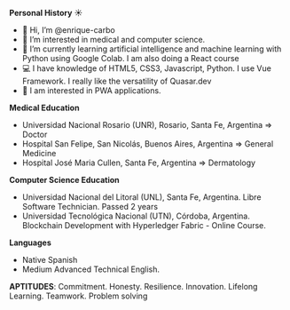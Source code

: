 **Personal History** :sunny:

- 👋 Hi, I’m @enrique-carbo
- 👀 I’m interested in medical and computer science.
- 🌱 I’m currently learning artificial intelligence and machine learning with Python using Google Colab. I am also doing a React course
- :computer: I have knowledge of HTML5, CSS3, Javascript, Python. I use Vue Framework. I really like the versatility of Quasar.dev
- :iphone: I am interested in PWA applications.

**Medical Education**

- Universidad Nacional Rosario (UNR), Rosario, Santa Fe, Argentina => Doctor
- Hospital San Felipe, San Nicolás, Buenos Aires, Argentina => General Medicine
- Hospital José Maria Cullen, Santa Fe, Argentina => Dermatology

**Computer Science Education**

- Universidad Nacional del Litoral (UNL), Santa Fe, Argentina. Libre Software Technician. Passed 2 years
- Universidad Tecnológica Nacional (UTN), Córdoba, Argentina. Blockchain Development with Hyperledger Fabric - Online Course.

**Languages**

- Native Spanish
- Medium Advanced Technical English.

**APTITUDES**: Commitment. Honesty. Resilience. Innovation. Lifelong Learning. Teamwork. Problem solving



<!---
enrique-carbo/enrique-carbo is a ✨ special ✨ repository because its `README.md` (this file) appears on your GitHub profile.
You can click the Preview link to take a look at your changes.

Repo emojis https://www.webfx.com/tools/emoji-cheat-sheet/
--->
